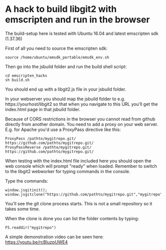 A hack to build libgit2 with emscripten and run in the browser
==============================================================

The build-setup here is tested with Ubuntu 16.04 and latest emscripten sdk (1.37.36)

First of all you need to source the emscripten sdk:

    source /home/ubuntu/emsdk_portable/emsdk_env.sh

Then go into the jsbuild folder and run the build shell script:

    cd emscripten_hacks
    sh build.sh

You should end up with a libgit2.js file in your jsbuild folder.

In your webserver you should map the jsbuild folder to e.g. https://yourhost/libgit2 so that when you navigate to this URL you'll get the index.html page in that jsbuild folder.

Because of CORS restrictions in the browser you cannot read from github directly from another domain. You need to add a proxy on your web server. E.g. for Apache you'd use a ProxyPass directive like this:

    ProxyPass /pathto/mygitrepo.git/ https://github.com/pathto/mygitrepo.git/
    ProxyPassReverse /pathto/mygitrepo.git/ https://github.com/pathto/mygitrepo.git/

When testing with the index.html file included here you should open the web console which will prompt "ready" when loaded. Remember to switch to the libgit2 webworker for typing commands in the console.

Type the commands:

    window.jsgitinit();
    window.jsgitclone("https://github.com/pathto/mygitrepo.git","mygitrepo");

You'll see the git clone process starts. This is not a small repository so it takes some time.

When the clone is done you can list the folder contents by typing:

    FS.readdir("mygitrepo")

A simple demonstration video can be seen here: https://youtu.be/rcBluzpUWE4
